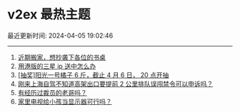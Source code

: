 # v2ex 最热主题

最近更新时间: 2024-04-05 19:02:46

--- 
1. [近期搬家，想抄袭下各位的书桌](https://www.v2ex.com/t/1029816) 
2. [用港版的三星 ip 送中怎么办](https://www.v2ex.com/t/1029811) 
3. [[抽奖]阳光一号橘子 6 斤，截止 4 月 6 日， 20 点开抽](https://www.v2ex.com/t/1029817) 
4. [刚来上海自驾不知道高架出口要提前 2 公里排队误闯禁令可以申诉吗？](https://www.v2ex.com/t/1029788) 
5. [有经历过裁员的老哥吗？](https://www.v2ex.com/t/1029794) 
6. [家里电视给小孩当显示器可行吗？](https://www.v2ex.com/t/1029818) 
